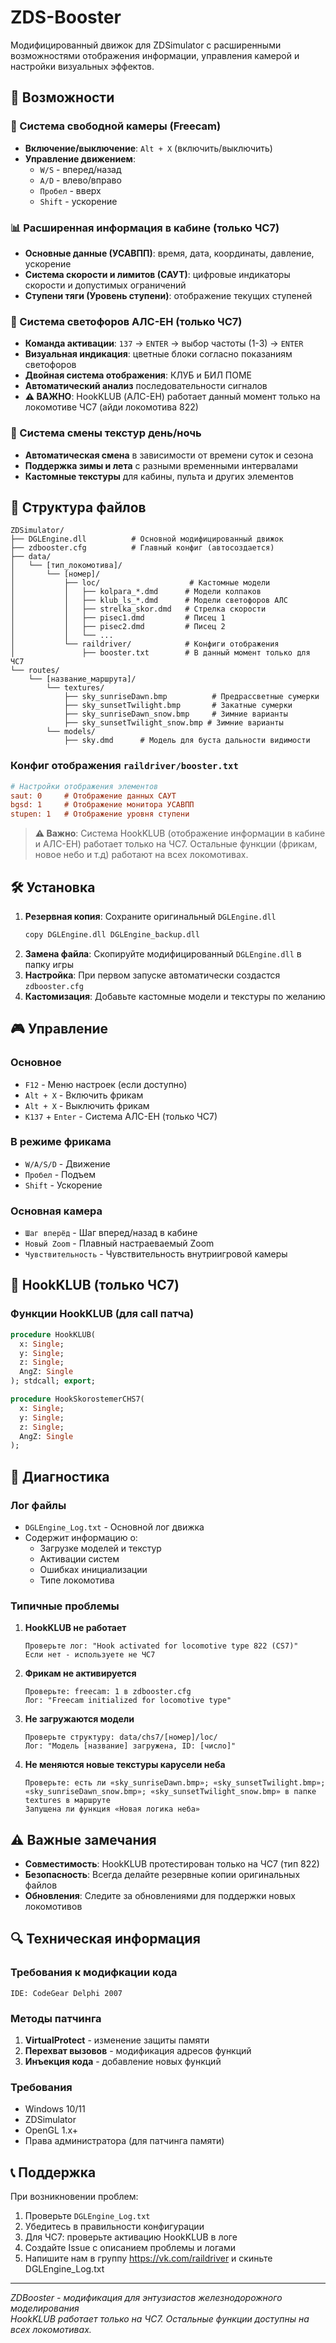 # ZDS-Booster

Модифицированный движок для ZDSimulator с расширенными возможностями отображения информации, управления камерой и настройки визуальных эффектов.

## 🚀 Возможности

### 🎥 Система свободной камеры (Freecam)
- **Включение/выключение**: `Alt + X` (включить/выключить)
- **Управление движением**: 
  - `W/S` - вперед/назад
  - `A/D` - влево/вправо  
  - `Пробел` - вверх
  - `Shift` - ускорение

### 📊 Расширенная информация в кабине (только ЧС7)
- **Основные данные (УСАВПП)**: время, дата, координаты, давление, ускорение
- **Система скорости и лимитов (САУТ)**: цифровые индикаторы скорости и допустимых ограничений
- **Ступени тяги (Уровень ступени)**: отображение текущих ступеней

### 🚦 Система светофоров АЛС-ЕН (только ЧС7)
- **Команда активации**: `137` → `ENTER` → выбор частоты (1-3) → `ENTER`
- **Визуальная индикация**: цветные блоки согласно показаниям светофоров
- **Двойная система отображения**: КЛУБ и БИЛ ПОМЕ
- **Автоматический анализ** последовательности сигналов
- **⚠️ ВАЖНО**: HookKLUB (АЛС-ЕН) работает данный момент только на локомотиве ЧС7 (айди локомотива 822)

### 🌅 Система смены текстур день/ночь
- **Автоматическая смена** в зависимости от времени суток и сезона
- **Поддержка зимы и лета** с разными временными интервалами
- **Кастомные текстуры** для кабины, пульта и других элементов

## 📁 Структура файлов

```
ZDSimulator/
├── DGLEngine.dll          # Основной модифицированный движок
├── zdbooster.cfg          # Главный конфиг (автосоздается)
├── data/
│   └── [тип_локомотива]/
│       └── [номер]/
│           ├── loc/                    # Кастомные модели
│           │   ├── kolpara_*.dmd      # Модели колпаков
│           │   ├── klub_ls_*.dmd      # Модели светофоров АЛС
│           │   ├── strelka_skor.dmd   # Стрелка скорости
│           │   ├── pisec1.dmd         # Писец 1
│           │   ├── pisec2.dmd         # Писец 2
│           │   └── ...
│           └── raildriver/            # Конфиги отображения
│               ├── booster.txt        # В данный момент только для ЧС7 
└── routes/
    └── [название_маршрута]/
        └── textures/
            ├── sky_sunriseDawn.bmp          # Предрассветные сумерки
            ├── sky_sunsetTwilight.bmp       # Закатные сумерки
            ├── sky_sunriseDawn_snow.bmp     # Зимние варианты
            ├── sky_sunsetTwilight_snow.bmp # Зимние варианты
        └── models/
            ├── sky.dmd      # Модель для буста дальности видимости

```

### Конфиг отображения `raildriver/booster.txt`
```ini
# Настройки отображения элементов
saut: 0     # Отображение данных САУТ
bgsd: 1     # Отображение монитора УСАВПП
stupen: 1   # Отображение уровня ступени
```

> **⚠️ Важно**: Система HookKLUB (отображение информации в кабине и АЛС-ЕН) работает только на ЧС7. Остальные функции (фрикам, новое небо и т.д) работают на всех локомотивах.

## 🛠️ Установка

1. **Резервная копия**: Сохраните оригинальный `DGLEngine.dll`
   ```bash
   copy DGLEngine.dll DGLEngine_backup.dll
   ```
2. **Замена файла**: Скопируйте модифицированный `DGLEngine.dll` в папку игры
3. **Настройка**: При первом запуске автоматически создастся `zdbooster.cfg`
4. **Кастомизация**: Добавьте кастомные модели и текстуры по желанию

## 🎮 Управление

### Основное
- `F12` - Меню настроек (если доступно)
- `Alt + X` - Включить фрикам
- `Alt + X` - Выключить фрикам
- `К137` + `Enter` - Система АЛС-ЕН (только ЧС7)

### В режиме фрикама
- `W/A/S/D` - Движение
- `Пробел` - Подъем
- `Shift` - Ускорение

### Основная камера
- `Шаг вперёд` - Шаг вперед/назад в кабине
- `Новый Zoom` - Плавный настраеваемый Zoom
- `Чувствительность` - Чувствительность внутриигровой камеры 

## 🔧 HookKLUB (только ЧС7)

### Функции HookKLUB (для call патча)
```pascal
procedure HookKLUB(
  x: Single;
  y: Single;
  z: Single;
  AngZ: Single
); stdcall; export;
```

```pascal
procedure HookSkorostemerCHS7(
  x: Single;
  y: Single;
  z: Single;
  AngZ: Single
);
```

## 🐛 Диагностика

### Лог файлы
- `DGLEngine_Log.txt` - Основной лог движка
- Содержит информацию о:
  - Загрузке моделей и текстур
  - Активации систем
  - Ошибках инициализации
  - Типе локомотива

### Типичные проблемы

1. **HookKLUB не работает**
   ```
   Проверьте лог: "Hook activated for locomotive type 822 (CS7)"
   Если нет - используете не ЧС7
   ```

2. **Фрикам не активируется**
   ```
   Проверьте: freecam: 1 в zdbooster.cfg
   Лог: "Freecam initialized for locomotive type"
   ```

3. **Не загружаются модели**
   ```
   Проверьте структуру: data/chs7/[номер]/loc/
   Лог: "Модель [название] загружена, ID: [число]"
   ```

4. **Не меняются новые текстуры карусели неба**
   ```
   Проверьте: есть ли «sky_sunriseDawn.bmp»; «sky_sunsetTwilight.bmp»; «sky_sunriseDawn_snow.bmp»; «sky_sunsetTwilight_snow.bmp» в папке textures в маршруте
   Запущена ли функция «Новая логика неба»
   ```

## ⚠️ Важные замечания

- **Совместимость**: HookKLUB протестирован только на ЧС7 (тип 822)
- **Безопасность**: Всегда делайте резервные копии оригинальных файлов
- **Обновления**: Следите за обновлениями для поддержки новых локомотивов

## 🔍 Техническая информация

### Требования к модифкации кода
```
IDE: CodeGear Delphi 2007
```

### Методы патчинга
1. **VirtualProtect** - изменение защиты памяти
2. **Перехват вызовов** - модификация адресов функций  
3. **Инъекция кода** - добавление новых функций

### Требования
- Windows 10/11
- ZDSimulator
- OpenGL 1.x+
- Права администратора (для патчинга памяти)

## 📞 Поддержка

При возникновении проблем:
1. Проверьте `DGLEngine_Log.txt`
2. Убедитесь в правильности конфигурации
3. Для ЧС7: проверьте активацию HookKLUB в логе
4. Создайте Issue с описанием проблемы и логами
5. Напишите нам в группу https://vk.com/raildriver и скиньте DGLEngine_Log.txt

---
*ZDBooster - модификация для энтузиастов железнодорожного моделирования*  
*HookKLUB работает только на ЧС7. Остальные функции доступны на всех локомотивах.*
